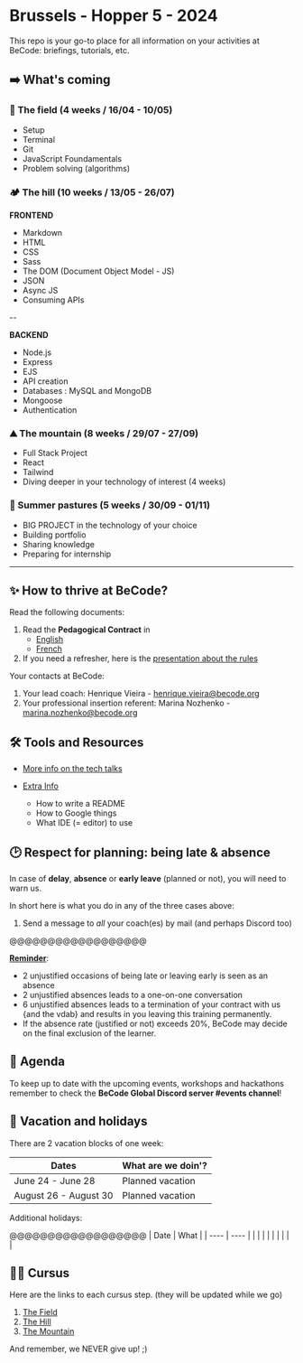 # Brussels - Hopper 5 - 2024

This repo is your go-to place for all information on your activities at BeCode: briefings, tutorials, etc.

## ➡️ What's coming

### 🌱 The field (4 weeks / 16/04 - 10/05)

- Setup
- Terminal
- Git
- JavaScript Foundamentals
- Problem solving (algorithms)

### 🏕️ The hill (10 weeks / 13/05 - 26/07)

**FRONTEND**

- Markdown
- HTML
- CSS
- Sass
- The DOM (Document Object Model - JS)
- JSON
- Async JS
- Consuming APIs

--

**BACKEND**

- Node.js
- Express
- EJS
- API creation
- Databases : MySQL and MongoDB
- Mongoose
- Authentication

### ⛰️ The mountain (8 weeks / 29/07 - 27/09)

- Full Stack Project
- React
- Tailwind
- Diving deeper in your technology of interest (4 weeks)

### 🚠 Summer pastures (5 weeks / 30/09 - 01/11)

- BIG PROJECT in the technology of your choice
- Building portfolio
- Sharing knowledge
- Preparing for internship

---

## ✨ How to thrive at BeCode?

Read the following documents:

1. Read the **Pedagogical Contract** in
   - [English](https://github.com/becodeorg/BeCode/blob/master/educationalcontract.md)
   - [French](https://github.com/becodeorg/BeCode/blob/master/contratpedagogique.md)
2. If you need a refresher, here is the [presentation about the rules](https://docs.google.com/presentation/d/1dSlGc3K-Z4TC368QHeqxaPgA3K_z99P-/edit?usp=sharing&ouid=108332149586002795282&rtpof=true&sd=true)

Your contacts at BeCode:

1. Your lead coach: Henrique Vieira - [henrique.vieira@becode.org]()
2. Your professional insertion referent: Marina Nozhenko - [marina.nozhenko@becode.org]()

## 🛠️ Tools and Resources

- [More info on the tech talks](./Extra-Info/Tech-Talks.md)

- [Extra Info](./Extra-Info)
  - How to write a README
  - How to Google things
  - What IDE (= editor) to use

## 🕑 Respect for planning: being late & absence

In case of **delay**, **absence** or **early leave** (planned or not), you will need to warn us.

In short here is what you do in any of the three cases above:

1. Send a message to _all_ your coach(es) by mail (and perhaps Discord too)

@@@@@@@@@@@@@@@@@@

**[Reminder](https://github.com/becodeorg/BeCode/blob/master/educationalcontract.md#sanctions)**:

- 2 unjustified occasions of being late or leaving early is seen as an absence
- 2 unjustified absences leads to a one-on-one conversation
- 6 unjustified absences leads to a termination of your contract with us {and the vdab} and results in you leaving this training permanently.
- If the absence rate (justified or not) exceeds 20%, BeCode may decide on the final exclusion of the learner.

## 📅 Agenda

To keep up to date with the upcoming events, workshops and hackathons remember to check the **BeCode Global Discord server #events channel**!

## 🌴 Vacation and holidays

There are 2 vacation blocks of one week:

| Dates                 | What are we doin'? |
| --------------------- | ------------------ |
| June 24 - June 28     | Planned vacation   |
| August 26 - August 30 | Planned vacation   |

Additional holidays:

@@@@@@@@@@@@@@@@@@
| Date | What |
| ---- | ---- |
| | |
| | |
| | |

## 👩‍🎓 Cursus

Here are the links to each cursus step. (they will be updated while we go)

1. [The Field](./1.The-Field)
2. [The Hill](./2.The-Hill)
3. [The Mountain](./3.The-Mountain)

And remember, we NEVER give up! ;)
